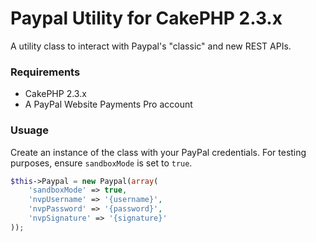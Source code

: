 # Paypal Utility for CakePHP 2.3.x

A utility class to interact with Paypal's "classic" and new REST APIs.

### Requirements

* CakePHP 2.3.x
* A PayPal Website Payments Pro account

### Usuage

Create an instance of the class with your PayPal credentials. For testing purposes, ensure `sandboxMode` is set to `true`.

```php
$this->Paypal = new Paypal(array(
	'sandboxMode' => true,
	'nvpUsername' => '{username}',
	'nvpPassword' => '{password}',
	'nvpSignature' => '{signature}'
));
```


